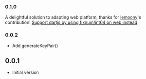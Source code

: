 ### 0.1.0
A delightful solution to adapting web platform, thanks for [lemoony](https://github.com/lemoony)'s contribution!
[Support dartjs by using fixnum/int64 on web instead](https://github.com/Tougee/curve25519/pull/2)

### 0.0.2

- Add generateKeyPair()

## 0.0.1

- Initial version
